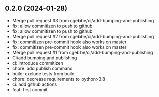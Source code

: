 ## 0.2.0 (2024-01-28)


- Merge pull request #3 from cgebbe/ci/add-bumping-and-publishing
- fix: allow commitizen to push to github
- fix: allow commitizen to push to github
- Merge pull request #2 from cgebbe/ci/add-bumping-and-publishing
- fix: commitizen pre-commit hook also works on master
- fix: commitizen pre-commit hook also works on master
- Merge pull request #1 from cgebbe/ci/add-bumping-and-publishing
- Ci/add bumping and publishing
- ci: introduce commitizen
- chore: add publish command
- build: exclude tests from build
- chore: decrease requirements to python>3.8
- ci: add github actions
- feat: first commit
